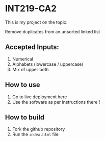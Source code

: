 # INT219-CA2

This is my project on the topic: 

Remove duplicates from an unsorted linked list

##  Accepted Inputs:
1. Numerical
2. Alphabets (lowercase / uppercase)
3. Mix of upper both

## How to use
1. Go to live deployment here
2. Use the software as per instructions there !

## How to build
1. Fork the github repository
2. Run the `index.html` file
